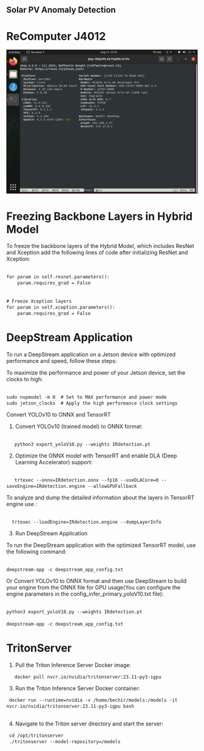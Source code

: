 ## Solar PV Anomaly Detection
# ReComputer J4012

![Photo](JetsonModule.png)


# Freezing Backbone Layers in Hybrid Model

To freeze the backbone layers of the Hybrid Model, which includes ResNet and Xception add the following lines of code after initializing ResNet and Xception:

```shell

for param in self.resnet.parameters():
    param.requires_grad = False


# Freeze Xception layers
for param in self.xception.parameters():
    param.requires_grad = False
```
# DeepStream Application

To run a DeepStream application on a Jetson device with optimized performance and speed, follow these steps:


To maximize the performance and power of your Jetson device, set the clocks to high:
```shell

sudo nvpmodel -m 0  # Set to MAX performance and power mode
sudo jetson_clocks  # Apply the high performance clock settings
```
Convert YOLOv10 to ONNX and TensorRT

1. Convert YOLOv10 (trained model) to ONNX format:
```shell

   python3 export_yoloV10.py --weights IRdetection.pt
```
2. Optimize the ONNX model with TensorRT and enable DLA (Deep Learning Accelerator) support:
```shell

   trtexec --onnx=IRdetection.onnx --fp16 --useDLACore=0 --saveEngine=IRdetection.engine --allowGPUFallback
```
To analyze and dump the detailed information about the layers in TensorRT engine use :
```shell

  trtexec --loadEngine=IRdetection.engine --dumpLayerInfo

```

3. Run DeepStream Application

To run the DeepStream application with the optimized TensorRT model, use the following command:
```shell

deepstream-app -c deepstream_app_config.txt

```
Or Convert YOLOv10 to ONNX format and then use DeepStream to build your engine from the ONNX file for GPU usage(You can configure the engine parameters in the config_infer_primary_yoloV10.txt file):
```shell

python3 export_yoloV10.py --weights IRdetection.pt

deepstream-app -c deepstream_app_config.txt

```
# TritonServer
1. Pull the Triton Inference Server Docker image:
```shell
   docker pull nvcr.io/nvidia/tritonserver:23.11-py3-igpu

```
3. Run the Triton Inference Server Docker container:
```shell
 docker run --runtime=nvidia -v /home/bechir/models:/models -it nvcr.io/nvidia/tritonserver:23.11-py3-igpu bash


```
4. Navigate to the Triton server directory and start the server:
```shell
 cd /opt/tritonserver
 ./tritonserver --model-repository=/models

```

